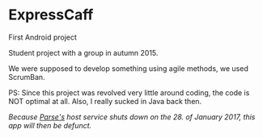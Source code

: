 
<h1> ExpressCaff</h1>

<p>First Android project</p>

<p>Student project with a group in autumn 2015. </p>
<p>We were supposed to develop something using agile methods, we used ScrumBan. </p>

<p>PS: Since this project was revolved very little around coding, the code is NOT optimal at all. Also, I really sucked in Java back then.</p>

<p><i>Because <a href="http://www.parse.com/migration">Parse's</a> host service shuts down on the 28. of January 2017, this app will then be defunct.</i></p>

